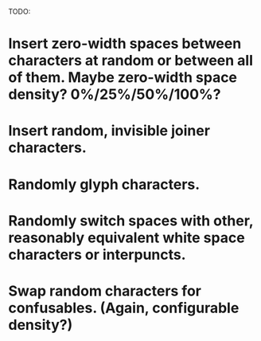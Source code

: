 TODO: 

# Insert zero-width spaces between characters at random or between all of them. Maybe zero-width space density? 0%/25%/50%/100%?
# Insert random, invisible joiner characters.
# Randomly glyph characters.
# Randomly switch spaces with other, reasonably equivalent white space characters or interpuncts.
# Swap random characters for confusables. (Again, configurable density?)

